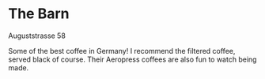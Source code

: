 # The Barn

Auguststrasse 58

Some of the best coffee in Germany! I recommend the filtered coffee,
served black of course. Their Aeropress coffees are also fun to watch
being made.
